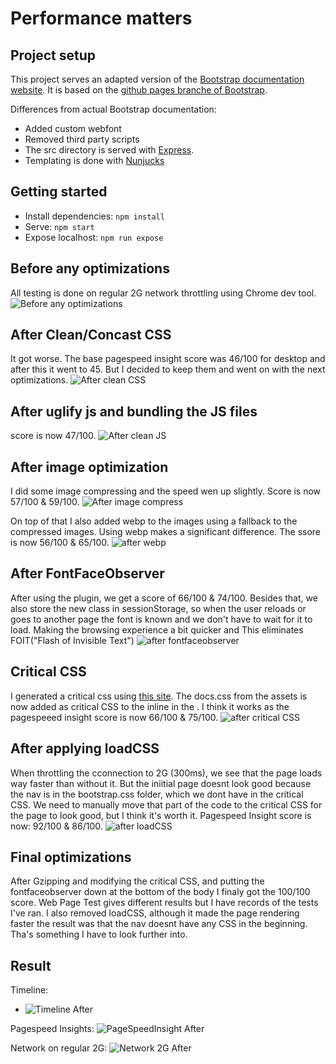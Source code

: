 # Performance matters

## Project setup

This project serves an adapted version of the [Bootstrap documentation website](http://getbootstrap.com/). It is based on the [github pages branche of Bootstrap](https://github.com/twbs/bootstrap/tree/gh-pages). 

Differences from actual Bootstrap documentation:

- Added custom webfont
- Removed third party scripts
- The src directory is served with [Express](https://expressjs.com/).
- Templating is done with [Nunjucks](https://mozilla.github.io/nunjucks/)

## Getting started

- Install dependencies: `npm install`
- Serve: `npm start`
- Expose localhost: `npm run expose`

## Before any optimizations
All testing is done on regular 2G network throttling using Chrome dev tool. 
![Before any optimizations](audit/before_opt.png)

## After Clean/Concast CSS
It got worse. The base pagespeed insight score was 46/100 for desktop and after this it went to 45. But I decided to keep them and went on with the next optimizations.
![After clean CSS](audit/after_cleancss.png)

## After uglify js and bundling the JS files
score is now 47/100.
![After clean JS](audit/after_cleanjs.png)

## After image optimization
I did some image compressing and the speed wen up slightly. Score is now 57/100 & 59/100. 
![After image compress](audit/after_imgopt.png)

On top of that I also added webp to the images using a fallback to the compressed images. Using webp makes a significant difference. The ssore is now 56/100 & 65/100.
![after webp](audit/after_webp.png)

## After FontFaceObserver
After using the plugin, we get a score of 66/100 & 74/100. Besides that, we also store the new class in sessionStorage, so when the user reloads or goes to another page the font is known and we don't have to wait for it to load. Making the browsing experience a bit quicker and This eliminates FOIT("Flash of Invisible Text")
![after fontfaceobserver](audit/after_fontfaceobs.png)

## Critical CSS
I generated a critical css using [this site](https://jonassebastianohlsson.com/criticalpathcssgenerator/). The docs.css from the assets is now added as critical CSS to the inline in the <head>. I think it works as the pagespeeed insight score is now 66/100 & 75/100.
![after critical CSS](audit/after_critcss.png)

## After applying loadCSS
When throttling the cconnection to 2G (300ms), we see that the page loads way faster than without it. But the iniitial page doesnt look good because the nav is in the bootstrap.css folder, which we dont have in the critical CSS. We need to manually move that part of the code to the critical CSS for the page to look good, but I think it's worth it. Pagespeed Insight score is now: 92/100 & 86/100.
![after loadCSS](audit/after_loadcss.png)

## Final optimizations
After Gzipping and modifying the critical CSS, and putting the fontfaceobserver down at the bottom of the body I finaly got the 100/100 score. Web Page Test gives different results but I have records of the tests I've ran. I also removed loadCSS, although it made the page rendering faster the result was that the nav doesnt have any CSS in the beginning. Tha's something I have to look further into.

## Result 

Timeline:
- ![Timeline After](audit/timeline_after.png)

Pagespeed Insights:
![PageSpeedInsight After](audit/psi_after.png)

Network on regular 2G:
![Network 2G After](audit/network_after-2g.png)

